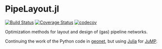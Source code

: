 # PipeLayout.jl
[![Build Status](https://travis-ci.org/leethargo/PipeLayout.jl.svg?branch=master)](https://travis-ci.org/leethargo/PipeLayout.jl)
[![Coverage Status](https://coveralls.io/repos/github/leethargo/PipeLayout.jl/badge.svg?branch=master)](https://coveralls.io/github/leethargo/PipeLayout.jl?branch=master)
[![codecov](https://codecov.io/gh/leethargo/PipeLayout.jl/branch/master/graph/badge.svg)](https://codecov.io/gh/leethargo/PipeLayout.jl)

Optimization methods for layout and design of (gas) pipeline networks.

Continuing the work of the Python code in [geonet](https://github.com/leethargo/geonet), but using [Julia](http://julialang.org/) for [JuMP](http://www.juliaopt.org/).
